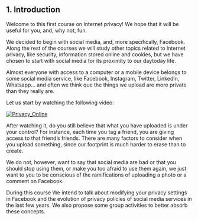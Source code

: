 ## 1. Introduction
Welcome to this first course on Internet privacy! We hope that it will be useful for you, and, why not, fun.

We decided to begin with social media, and, more specifically, Facebook. Along the rest of the courses we will study other topics related to Internet privacy, like security, information stored online and cookies, but we have chosen to start with social media for its proximity to our daytoday life.

Almost everyone with access to a computer or a mobile device belongs to some social media service, like Facebook, Instagram, Twitter, LinkedIn, Whatsapp… and often we think que the things we upload are more private than they really are.

Let us start by watching the following video:

[![Privacy_Online](https://img.youtube.com/vi/-e98hxHZiTg/0.jpg)](https://www.youtube.com/watch?v=-e98hxHZiTg)

After watching it, do you still believe that what you have uploaded is under your control? For instance, each time you tag a friend, you are giving access to that friend’s friends. There are many factors to consider when you upload something, since our footprint is much harder to erase than to create.

We do not, however, want to say that social media are bad or that you should stop using them, or make you too afraid to use them again, we just want to you to be conscious of the ramifications of uploading a photo or a comment on Facebook.

During this course We intend to talk about modifying your privacy settings in Facebook and the evolution of privacy policies of social media services in the last few years. We also propose some group activities to better absorb these concepts.
